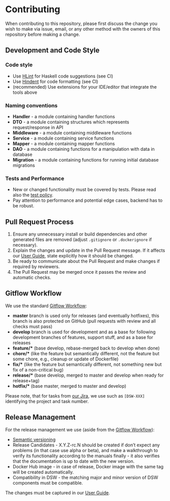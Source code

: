 # Contributing

When contributing to this repository, please first discuss the change you wish to make via issue, email, or any other
method with the owners of this repository before making a change.

## Development and Code Style

### Code style

* Use [HLint](https://github.com/ndmitchell/hlint) for Haskell code suggestions (see CI)
* Use [Hindent](https://github.com/mihaimaruseac/hindent) for code formatting (see CI)
* (recommended) Use extensions for your IDE/editor that integrate the tools above

### Naming conventions

* **Handler** - a module containing handler functions
* **DTO** - a module containing structures which represents request/response in API
* **Middleware** - a module containing middleware functions
* **Service** - a module containing service functions
* **Mapper** - a module containing mapper functions
* **DAO** - a module containing functions for a manipulation with data in database
* **Migration** - a module containing functions for running initial database migrations

### Tests and Performance

* New or changed functionality must be covered by tests. Please read also the [test policy](https://guide.ds-wizard.org/miscellaneous/development/contributing#test-policy).
* Pay attention to performance and potential edge cases, backend has to be robust.

## Pull Request Process

1. Ensure any unnecessary install or build dependencies and other generated files are removed (adjust `.gitignore` or `.dockerignore` if necessary).
2. Explain the changes and update in the Pull Request message. If it affects our [User Guide](https://guide.ds-wizard.org), 
   state explicitly how it should be changed.
3. Be ready to communicate about the Pull Request and make changes if required by reviewers.
4. The Pull Request may be merged once it passes the review and automatic checks.

## Gitflow Workflow

We use the standard [Gitflow Workflow](https://www.atlassian.com/git/tutorials/comparing-workflows/gitflow-workflow):

* __master__ branch is used only for releases (and eventually hotfixes), this branch is also protected on GitHub (pull
  requests with review and all checks must pass)
* __develop__ branch is used for development and as a base for following development branches of features, support
  stuff, and as a base for releases
* __feature/*__ (base develop, rebase-merged back to develop when done)
* __chore/*__ (like the feature but semantically different, not the feature but some chore, e.g., cleanup or update of
  Dockerfile)
* __fix/*__ (like the feature but semantically different, not something new but fix of a non-critical bug)
* __release/*__ (base develop, merged to master and develop when ready for release+tag)
* __hotfix/*__ (base master, merged to master and develop)

Please note, that for tasks from [our Jira](https://ds-wizard.atlassian.net/projects/DSW/issues), we use such
as `[DSW-XXX]` identifying the project and task number.

## Release Management

For the release management we use (aside from the [Gitflow Workflow](https://www.atlassian.com/git/tutorials/comparing-workflows/gitflow-workflow)):

* [Semantic versioning](https://semver.org)
* Release Candidates - X.Y.Z-rc.N should be created if don’t expect any problems (in that case use alpha or beta), and
  make a walkthrough to verify its functionality according to the manuals finally - it also verifies that the
  documentation is up to date with the new version.
* Docker Hub image - in case of release, Docker image with the same tag will be created automatically.
* Compatibility in DSW - the matching major and minor version of DSW components must be compatible.

The changes must be captured in our [User Guide](https://guide.ds-wizard.org).
